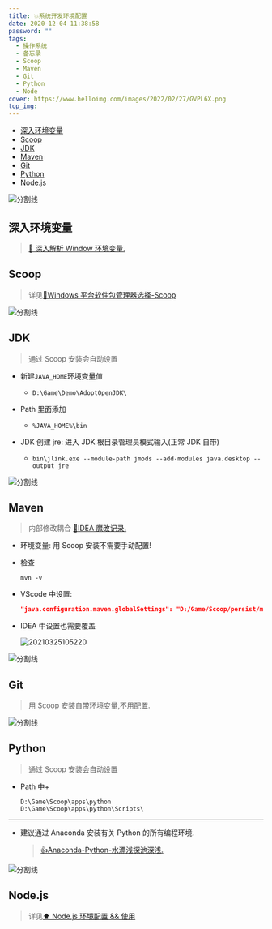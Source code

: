 ```yaml
---
title: 💥系统开发环境配置
date: 2020-12-04 11:38:58
password: ""
tags:
  - 操作系统
  - 备忘录
  - Scoop
  - Maven
  - Git
  - Python
  - Node
cover: https://www.helloimg.com/images/2022/02/27/GVPL6X.png
top_img:
---
```


<!--
 * @Author: Weidows
 * @Date: 2020-12-04 11:38:58
 * @LastEditors: Weidows
 * @LastEditTime: 2022-02-07 01:05:13
 * @FilePath: \Blog-private\source\_posts\system\system_variable.md
 * @Description:
-->

- [深入环境变量](#深入环境变量)
- [Scoop](#scoop)
- [JDK](#jdk)
- [Maven](#maven)
- [Git](#git)
- [Python](#python)
- [Node.js](#nodejs)

<a>![分割线](https://fastly.jsdelivr.net/gh/Weidows/Images/img/divider.png)</a>

## 深入环境变量

> [🎇 深入解析 Window 环境变量.](../深入环境变量)

## Scoop

> 详见[🙌Windows 平台软件包管理器选择-Scoop](../../tools/Scoop)

<a>![分割线](https://fastly.jsdelivr.net/gh/Weidows/Images/img/divider.png)</a>

## JDK

> 通过 Scoop 安装会自动设置

- 新建`JAVA_HOME`环境变量值
  - `D:\Game\Demo\AdoptOpenJDK\`
- Path 里面添加
  - `%JAVA_HOME%\bin`
- JDK 创建 jre: 进入 JDK 根目录管理员模式输入(正常 JDK 自带)

  - `bin\jlink.exe --module-path jmods --add-modules java.desktop --output jre`

<a>![分割线](https://fastly.jsdelivr.net/gh/Weidows/Images/img/divider.png)</a>

## Maven

> 内部修改耦合 [🎉IDEA 魔改记录.](../../tools/IDEA/Modification#maven)

- 环境变量: 用 Scoop 安装不需要手动配置!

- 检查

  ```shell
  mvn -v
  ```

- VScode 中设置:

  ```json
  "java.configuration.maven.globalSettings": "D:/Game/Scoop/persist/maven/conf/settings.xml",
  ```

- IDEA 中设置也需要覆盖

  <img src="https://www.helloimg.com/images/2022/02/27/GVshlQ.png" alt="20210325105220" />

<a>![分割线](https://fastly.jsdelivr.net/gh/Weidows/Images/img/divider.png)</a>

## Git

> 用 Scoop 安装自带环境变量,不用配置.

<a>![分割线](https://fastly.jsdelivr.net/gh/Weidows/Images/img/divider.png)</a>

## Python

> 通过 Scoop 安装会自动设置

- Path 中+
  ```
  D:\Game\Scoop\apps\python
  D:\Game\Scoop\apps\python\Scripts\
  ```

---

- 建议通过 Anaconda 安装有关 Python 的所有编程环境.

  > [👍Anaconda-Python-水漂浅探池深浅.](../../others/python/anaconda)

<a>![分割线](https://fastly.jsdelivr.net/gh/Weidows/Images/img/divider.png)</a>

## Node.js

> 详见[⬆ Node.js 环境配置 && 使用](../../Web/Node/node)

